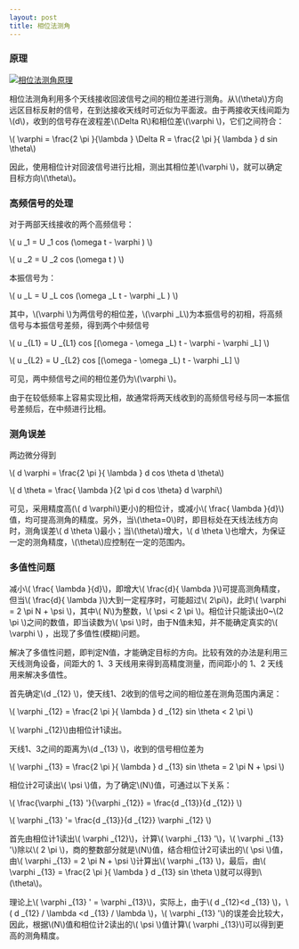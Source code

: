 ```yaml
---
layout: post
title: 相位法测角
---
```


### 原理

<a href="{{site.baseurl}}images/2015-02-17-02-01.jpg" target="_blank"> <img alt="相位法测角原理" src="{{site.baseurl}}images/2015-02-17-02-01.jpg" /> </a>

相位法测角利用多个天线接收回波信号之间的相位差进行测角。从\\(\theta\\)方向远区目标反射的信号，在到达接收天线时可近似为平面波。由于两接收天线间距为\\(d\\)，收到的信号存在波程差\\(\Delta R\\)和相位差\\(\varphi \\)，它们之间符合：

\\( \varphi = \frac{2 \pi }{\lambda } \Delta R = \frac{2 \pi }{ \lambda } d sin \theta\\)

因此，使用相位计对回波信号进行比相，测出其相位差\\(\varphi \\)，就可以确定目标方向\\(\theta\\)。

### 高频信号的处理

对于两部天线接收的两个高频信号：

\\( u _1 = U _1 cos (\omega t - \varphi ) \\)

\\( u _2 = U _2 cos (\omega t ) \\)

本振信号为：

\\( u _L = U _L cos (\omega _L t - \varphi _L ) \\)

其中，\\(\varphi \\)为两信号的相位差，\\(\varphi _L\\)为本振信号的初相，将高频信号与本振信号差频，得到两个中频信号

\\( u _{L1} = U _{L1} cos [(\omega - \omega _L) t - \varphi - \varphi _L] \\)

\\( u _{L2} = U _{L2} cos [(\omega - \omega _L) t - \varphi _L] \\)

可见，两中频信号之间的相位差仍为\\(\varphi \\)。

由于在较低频率上容易实现比相，故通常将两天线收到的高频信号经与同一本振信号差频后，在中频进行比相。

### 测角误差

两边微分得到

\\( d \varphi = \frac{2 \pi }{ \lambda } d cos \theta d \theta\\)

\\( d \theta = \frac{ \lambda }{2 \pi d cos \theta} d \varphi\\)

可见，采用精度高(\\( d \varphi\\)更小)的相位计，或减小\\( \frac{ \lambda }{d}\\)值，均可提高测角的精度。另外，当\\(\theta=0\\)时，即目标处在天线法线方向时，测角误差\\( d \theta \\)最小；当\\(\theta\\)增大，\\( d \theta \\)也增大，为保证一定的测角精度，\\(\theta\\)应控制在一定的范围内。

### 多值性问题

减小\\( \frac{ \lambda }{d}\\)，即增大\\( \frac{d}{ \lambda }\\)可提高测角精度， 但当\\( \frac{d}{ \lambda }\\)大到一定程序时，可能超过\\( 2\pi\\)，此时\\( \varphi = 2 \pi N + \psi \\)，其中\\( N\\)为整数，\\( \psi < 2 \pi \\)。相位计只能读出0~\\(2 \pi \\)之间的数值，即当读数为\\( \psi \\)时，由于N值未知，并不能确定真实的\\( \varphi \\) ，出现了多值性(模糊)问题。

解决了多值性问题，即判定N值，才能确定目标的方向。比较有效的办法是利用三天线测角设备，间距大的 1、3 天线用来得到高精度测量，而间距小的 1、2 天线用来解决多值性。

首先确定\\(d _{12} \\)，使天线1、2收到的信号之间的相位差在测角范围内满足：

\\( \varphi _{12} = \frac{2 \pi }{ \lambda } d _{12} sin \theta < 2 \pi \\)

\\( \varphi _{12}\\)由相位计1读出。

天线1、3之间的距离为\\(d _{13} \\)，收到的信号相位差为

\\( \varphi _{13} = \frac{2 \pi }{ \lambda } d _{13} sin \theta = 2 \pi N + \psi \\)

相位计2可读出\\( \psi \\)值，为了确定\\(N\\)值，可通过以下关系：

\\( \frac{\varphi _{13} '}{\varphi _{12}} = \frac{d _{13}}{d _{12}} \\)

\\( \varphi _{13} '= \frac{d _{13}}{d _{12}} \varphi _{12} \\)

首先由相位计1读出\\( \varphi _{12}\\)，计算\\( \varphi _{13} '\\)，\\( \varphi _{13} '\\)除以\\( 2 \pi \\)，商的整数部分就是\\(N\\)值，结合相位计2可读出的\\( \psi \\)值，由\\( \varphi _{13} = 2 \pi N + \psi \\)计算出\\( \varphi _{13} \\)，最后，由\\( \varphi _{13} = \frac{2 \pi }{ \lambda } d _{13} sin \theta \\)就可以得到\\(\theta\\)。

理论上\\( \varphi _{13} ' = \varphi _{13}\\)，实际上，由于\\( d _{12}<d _{13} \\)，\\( d _{12} / \lambda <d _{13} / \lambda \\)，\\( \varphi _{13} '\\)的误差会比较大，因此，根据\\(N\\)值和相位计2读出的\\( \psi \\)值计算\\( \varphi _{13}\\)可以得到更高的测角精度。
